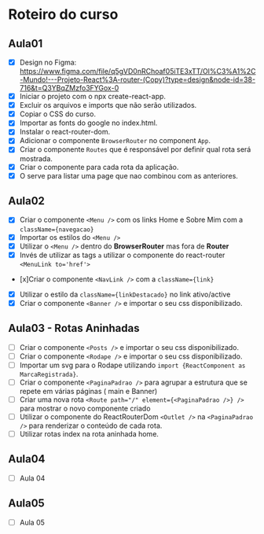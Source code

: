 # Roteiro do curso

## Aula01

- [x] Design no Figma: https://www.figma.com/file/q5gVD0nRChoaf05iTE3xTT/Ol%C3%A1%2C-Mundo!---Projeto-React%3A-router-(Copy)?type=design&node-id=38-716&t=Q3YBqZMzfo3FYGox-0
- [x] Iniciar o projeto com o npx create-react-app.
- [x] Excluir os arquivos e imports que não serão utilizados.
- [x] Copiar o CSS do curso.
- [x] Importar as fonts do google no index.html.
- [x] Instalar o react-router-dom.
- [x] Adicionar o componente `BrowserRouter` no component `App`.
- [x] Criar o componente `Routes` que é responsável por definir qual rota será mostrada.
- [x] Criar o componente <Route path='' element={page} /> para cada rota da aplicação.
- [x] O <Route path='*' /> serve para listar uma page que nao combinou com as anteriores.

## Aula02

- [x] Criar o componente `<Menu />` com os links Home e Sobre Mim com a `className={navegacao}`
- [x] Importar os estilos do `<Menu />`
- [x] Utilizar o `<Menu />` dentro do **BrowserRouter** mas fora de **Router**
- [x] Invés de utilizar as tags `a` utilizar o componente do react-router `<MenuLink to='href'>`
- [x]Criar o componente `<NavLink />` com a `className={link}`
- [x] Utilizar o estilo da `className={linkDestacado}` no link ativo/active
- [x] Criar o componente `<Banner />` e importar o seu css disponibilizado.

## Aula03 - Rotas Aninhadas

- [ ] Criar o componente `<Posts />` e importar o seu css disponibilizado.
- [ ] Criar o componente `<Rodape />` e importar o seu css disponibilizado.
- [ ] Importar um svg para o Rodape utilizando `import {ReactComponent as MarcaRegistrada}`.
- [ ] Criar o componente `<PaginaPadrao />` para agrupar a estrutura que se repete em várias páginas ( main e Banner)
- [ ] Criar uma nova rota `<Route path="/" element={<PaginaPadrao />} />` para mostrar o novo componente criado
- [ ] Utilizar o componente do ReactRouterDom `<Outlet />` na `<PaginaPadrao />` para renderizar o conteúdo de cada rota.
- [ ] Utilizar rotas index na rota aninhada home.

## Aula04

- [ ] Aula 04

## Aula05

- [ ] Aula 05
